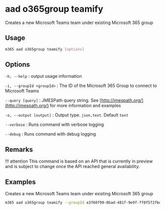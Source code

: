 # aad o365group teamify

Creates a new Microsoft Teams team under existing Microsoft 365 group

## Usage

```sh
m365 aad o365group teamify [options]
```

## Options

`-h, --help`
: output usage information

`-i, --groupId <groupId>`
: The ID of the Microsoft 365 Group to connect to Microsoft Teams

`--query [query]`
: JMESPath query string. See [http://jmespath.org/](http://jmespath.org/) for more information and examples

`-o, --output [output]`
: Output type. `json,text`. Default `text`

`--verbose`
: Runs command with verbose logging

`--debug`
: Runs command with debug logging

## Remarks

!!! attention
    This command is based on an API that is currently in preview and is subject to change once the API reached general availability.

## Examples

Creates a new Microsoft Teams team under existing Microsoft 365 group

```sh
m365 aad o365group teamify --groupId e3f60f99-0bad-481f-9e9f-ff0f572fbd03
```